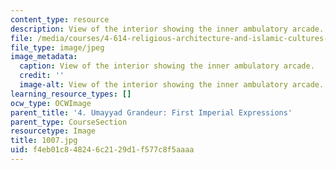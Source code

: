 ```yaml
---
content_type: resource
description: View of the interior showing the inner ambulatory arcade.
file: /media/courses/4-614-religious-architecture-and-islamic-cultures-fall-2002/f4eb01c848246c2129d1f577c8f5aaaa_1007.jpg
file_type: image/jpeg
image_metadata:
  caption: View of the interior showing the inner ambulatory arcade.
  credit: ''
  image-alt: View of the interior showing the inner ambulatory arcade.
learning_resource_types: []
ocw_type: OCWImage
parent_title: '4. Umayyad Grandeur: First Imperial Expressions'
parent_type: CourseSection
resourcetype: Image
title: 1007.jpg
uid: f4eb01c8-4824-6c21-29d1-f577c8f5aaaa
---
```

